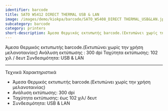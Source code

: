 ```yaml
---
identifier: barcode
title: SATO WS412 DIRECT THERMAL USB & LAN
image: /images/demo/kiokpa/barcode/SATO_WS408_DIRECT THERMAL_USB&LAN.jpg
subcategory: barcode
category: printers
short-description: Άμεσα Θερμικός εκτυπωτής barcode.(Εκτυπώνει χωρίς την χρήση μελανοταινίας)
---
```





Άμεσα Θερμικός εκτυπωτής barcode.(Εκτυπώνει χωρίς την χρήση μελανοταινίας)
Ανάλυση εκτύπωσης : 300 dpi
Ταχύτητα εκτύπωσης: 102 χιλ / δευτ
Συνδεσιμότητα: USB & LAN

---






Τεχνικά Χαρακτηριστικά

*    Άμεσα Θερμικός εκτυπωτής barcode.(Εκτυπώνει χωρίς την χρήση μελανοταινίας)
*    Ανάλυση εκτύπωσης: 300 dpi
*    Ταχύτητα εκτύπωσης: έως 102 χιλ/ δευτ
*    Συνδεσιμότητα: USB & LAN



